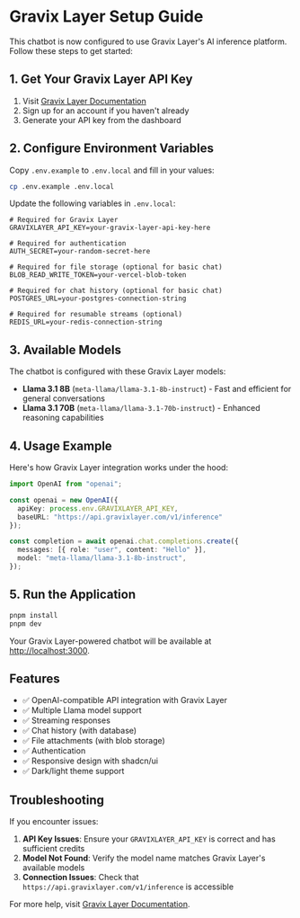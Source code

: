 # Gravix Layer Setup Guide

This chatbot is now configured to use Gravix Layer's AI inference platform. Follow these steps to get started:

## 1. Get Your Gravix Layer API Key

1. Visit [Gravix Layer Documentation](https://docs.gravixlayer.com/docs/getting-started)
2. Sign up for an account if you haven't already
3. Generate your API key from the dashboard

## 2. Configure Environment Variables

Copy `.env.example` to `.env.local` and fill in your values:

```bash
cp .env.example .env.local
```

Update the following variables in `.env.local`:

```env
# Required for Gravix Layer
GRAVIXLAYER_API_KEY=your-gravix-layer-api-key-here

# Required for authentication
AUTH_SECRET=your-random-secret-here

# Required for file storage (optional for basic chat)
BLOB_READ_WRITE_TOKEN=your-vercel-blob-token

# Required for chat history (optional for basic chat)
POSTGRES_URL=your-postgres-connection-string

# Required for resumable streams (optional)
REDIS_URL=your-redis-connection-string
```

## 3. Available Models

The chatbot is configured with these Gravix Layer models:

- **Llama 3.1 8B** (`meta-llama/llama-3.1-8b-instruct`) - Fast and efficient for general conversations
- **Llama 3.1 70B** (`meta-llama/llama-3.1-70b-instruct`) - Enhanced reasoning capabilities

## 4. Usage Example

Here's how Gravix Layer integration works under the hood:

```typescript
import OpenAI from "openai";

const openai = new OpenAI({
  apiKey: process.env.GRAVIXLAYER_API_KEY,
  baseURL: "https://api.gravixlayer.com/v1/inference"
});

const completion = await openai.chat.completions.create({
  messages: [{ role: "user", content: "Hello" }],
  model: "meta-llama/llama-3.1-8b-instruct",
});
```

## 5. Run the Application

```bash
pnpm install
pnpm dev
```

Your Gravix Layer-powered chatbot will be available at [http://localhost:3000](http://localhost:3000).

## Features

- ✅ OpenAI-compatible API integration with Gravix Layer
- ✅ Multiple Llama model support
- ✅ Streaming responses
- ✅ Chat history (with database)
- ✅ File attachments (with blob storage)
- ✅ Authentication
- ✅ Responsive design with shadcn/ui
- ✅ Dark/light theme support

## Troubleshooting

If you encounter issues:

1. **API Key Issues**: Ensure your `GRAVIXLAYER_API_KEY` is correct and has sufficient credits
2. **Model Not Found**: Verify the model name matches Gravix Layer's available models
3. **Connection Issues**: Check that `https://api.gravixlayer.com/v1/inference` is accessible

For more help, visit [Gravix Layer Documentation](https://docs.gravixlayer.com/).